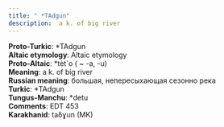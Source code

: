 ```yaml
---
title: " *TAdgun"
description:  a k. of big river
---
```


<strong>Proto-Turkic</strong>:  *TAdgun<br>
<strong>Altaic etymology</strong>:  Altaic etymology<br>
<strong> Proto-Altaic</strong>:  *tèt`o ( ~ -a, -u)<br>
<strong>Meaning</strong>:  a k. of big river<br>
<strong>Russian meaning</strong>:  большая, непересыхающая сезонно река<br>
<strong>Turkic</strong>:  *TAdgun<br>
<strong>Tungus-Manchu</strong>:  *detu<br>
<strong>Comments</strong>:  EDT 453<br>
<strong>Karakhanid</strong>:  taδɣun (MK)<br>



